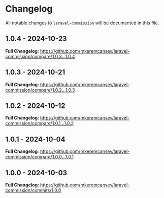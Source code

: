 # Changelog

All notable changes to `laravel-commission` will be documented in this file.

## 1.0.4 - 2024-10-23

**Full Changelog**: https://github.com/mkeremcansev/laravel-commission/compare/1.0.3...1.0.4

## 1.0.3 - 2024-10-21

**Full Changelog**: https://github.com/mkeremcansev/laravel-commission/compare/1.0.2...1.0.3

## 1.0.2 - 2024-10-12

**Full Changelog**: https://github.com/mkeremcansev/laravel-commission/compare/1.0.1...1.0.2

## 1.0.1 - 2024-10-04

**Full Changelog**: https://github.com/mkeremcansev/laravel-commission/compare/1.0.0...1.0.1

## 1.0.0 - 2024-10-03

**Full Changelog**: https://github.com/mkeremcansev/laravel-commission/commits/1.0.0
